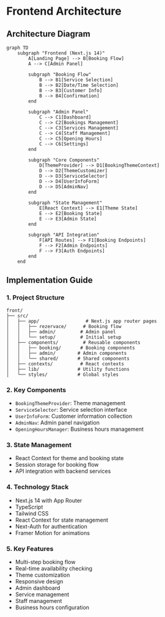 # Frontend Architecture

## Architecture Diagram

```mermaid
graph TD
    subgraph "Frontend (Next.js 14)"
        A[Landing Page] --> B[Booking Flow]
        A --> C[Admin Panel]
        
        subgraph "Booking Flow"
            B --> B1[Service Selection]
            B --> B2[Date/Time Selection]
            B --> B3[Customer Info]
            B --> B4[Confirmation]
        end
        
        subgraph "Admin Panel"
            C --> C1[Dashboard]
            C --> C2[Bookings Management]
            C --> C3[Services Management]
            C --> C4[Staff Management]
            C --> C5[Opening Hours]
            C --> C6[Settings]
        end
        
        subgraph "Core Components"
            D[ThemeProvider] --> D1[BookingThemeContext]
            D --> D2[ThemeCustomizer]
            D --> D3[ServiceSelector]
            D --> D4[UserInfoForm]
            D --> D5[AdminNav]
        end
        
        subgraph "State Management"
            E[React Context] --> E1[Theme State]
            E --> E2[Booking State]
            E --> E3[Admin State]
        end
        
        subgraph "API Integration"
            F[API Routes] --> F1[Booking Endpoints]
            F --> F2[Admin Endpoints]
            F --> F3[Auth Endpoints]
        end
    end
```

## Implementation Guide

### 1. Project Structure
```
front/
├── src/
│   ├── app/                 # Next.js app router pages
│   │   ├── rezervace/      # Booking flow
│   │   ├── admin/         # Admin panel
│   │   └── setup/         # Initial setup
│   ├── components/         # Reusable components
│   │   ├── booking/       # Booking components
│   │   ├── admin/        # Admin components
│   │   └── shared/       # Shared components
│   ├── contexts/          # React contexts
│   ├── lib/              # Utility functions
│   └── styles/           # Global styles
```

### 2. Key Components
- `BookingThemeProvider`: Theme management
- `ServiceSelector`: Service selection interface
- `UserInfoForm`: Customer information collection
- `AdminNav`: Admin panel navigation
- `OpeningHoursManager`: Business hours management

### 3. State Management
- React Context for theme and booking state
- Session storage for booking flow
- API integration with backend services

### 4. Technology Stack
- Next.js 14 with App Router
- TypeScript
- Tailwind CSS
- React Context for state management
- Next-Auth for authentication
- Framer Motion for animations

### 5. Key Features
- Multi-step booking flow
- Real-time availability checking
- Theme customization
- Responsive design
- Admin dashboard
- Service management
- Staff management
- Business hours configuration 